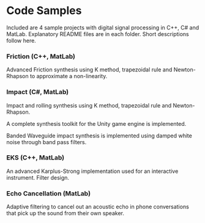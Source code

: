 # Code Samples

Included are 4 sample projects with digital signal processing in C++, C# and MatLab. Explanatory README files are in each folder. Short descriptions follow here.

### Friction (C++, MatLab)
Advanced Friction synthesis using K method, trapezoidal rule and Newton-Rhapson to approximate a non-linearity. 

### Impact (C#, MatLab)
Impact and rolling synthesis using K method, trapezoidal rule and Newton-Rhapson. 

A complete synthesis toolkit for the Unity game engine is implemented.

Banded Waveguide impact synthesis is implemented using damped white noise through band pass filters.

### EKS (C++, MatLab)
An advanced Karplus-Strong implementation used for an interactive instrument. Filter design.

### Echo Cancellation (MatLab)
Adaptive filtering to cancel out an acoustic echo in phone conversations that pick up the sound from their own speaker.

